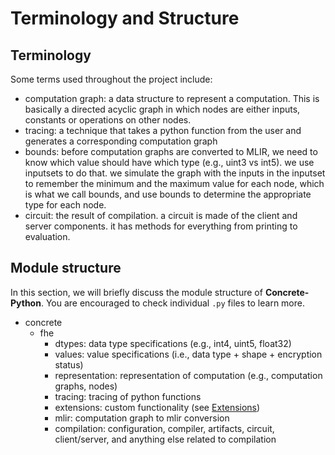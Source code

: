 # Terminology and Structure

## Terminology

Some terms used throughout the project include:

* computation graph: a data structure to represent a computation. This is basically a directed acyclic graph in which nodes are either inputs, constants or operations on other nodes.
* tracing: a technique that takes a python function from the user and generates a corresponding computation graph
* bounds: before computation graphs are converted to MLIR, we need to know which value should have which type (e.g., uint3 vs int5). we use inputsets to do that. we simulate the graph with the inputs in the inputset to remember the minimum and the maximum value for each node, which is what we call bounds, and use bounds to determine the appropriate type for each node.
* circuit: the result of compilation. a circuit is made of the client and server components. it has methods for everything from printing to evaluation.

## Module structure

In this section, we will briefly discuss the module structure of **Concrete-Python**. You are encouraged to check individual `.py` files to learn more.

* concrete
  * fhe
    * dtypes: data type specifications (e.g., int4, uint5, float32)
    * values: value specifications (i.e., data type + shape + encryption status)
    * representation: representation of computation (e.g., computation graphs, nodes)
    * tracing: tracing of python functions
    * extensions: custom functionality (see [Extensions](../tutorial/extensions.md))
    * mlir: computation graph to mlir conversion
    * compilation: configuration, compiler, artifacts, circuit, client/server, and anything else related to compilation
